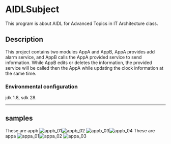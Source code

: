 # AIDLSubject
This program is about AIDL for Advanced Topics in IT Architecture class.
## Description
This project contains two modules AppA and AppB, AppA provides add alarm service, and AppB calls the AppA provided service to send information. While AppB edits or deletes the information, the provided service will be called then the AppA while updating the clock information at the same time.
### Environmental configuration
jdk 1.8, sdk 28.

***
## samples
These are appb
![appb_01](AIDLSubject/tree/master/sample/appb_01.png)![appb_02](AIDLSubject/tree/master/sample/appb_02.png)
![appb_03](AIDLSubject/tree/master/sample/appb_03.png)![appb_04](AIDLSubject/tree/master/sample/appb_04.png)
These are appa 
![appa_01](AIDLSubject/sample/appa_01.png)![appa_02](AIDLSubject/sample/appa_02.png)
![appa_03](AIDLSubject/sample/appa_03.png)
